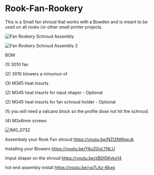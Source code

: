 # Rook-Fan-Rookery
This is a Small fan shroud that works with a Bowden and is meant to be used on all rooks /or other small printer projects.  

![Fan Rookery Schroud Assembly](https://user-images.githubusercontent.com/119429729/213877716-7ed98d06-85fa-4fbf-92b8-d1ee60144bef.png)


![Fan Rookery Schroud Assembly 2](https://user-images.githubusercontent.com/119429729/213877703-43b585a7-bc6b-4a8d-99b4-7815384ce494.png)

BOM

(1) 3010 fan 

(2) 3010 blowers a minumun of 

(3) M3*6*5 heat insurts  

(2) M3*4*5 heat insurts for input shaper - Optional

(2) M3*4*5 heat insurts for fan schroud holder - Optional

(1) you will need a valcano block so the profile dose not hit the schroud. 

(4) M3x6mm screws



![IMG_0732](https://user-images.githubusercontent.com/119429729/213877996-d49768e9-e0d8-49c5-8860-6a98614d819b.jpg)

Assembaly your Rook Fan shroud
https://youtu.be/NZI2Nt6peJk

Installing your Blowers
https://youtu.be/Y6uZGoLTNLU

Imput shaper on the shroud
https://youtu.be/zBDt5Kykx14

hot end assembly install
https://youtu.be/ya7LAz-6kxg

